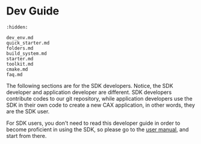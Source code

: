 # Dev Guide

```{toctree}
:hidden:

dev_env.md
quick_starter.md
folders.md
build_system.md
starter.md
toolkit.md
cmake.md
faq.md
```

The following sections are for the SDK developers. 
Notice, the SDK developer and application developer are different. 
SDK developers contribute codes to our git repository, while application developers use the SDK in their own code to create a new CAX application, in other words, they are the SDK user.

For SDK users, you don't need to read this developer guide in order to become proficient in using the SDK, so please go to the [user manual](../user/index.md), and start from there.
